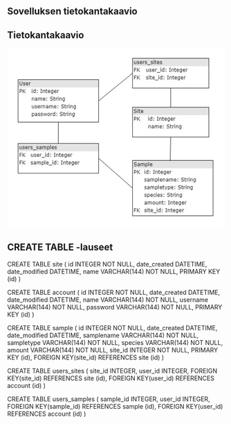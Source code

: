 ## Sovelluksen tietokantakaavio


## Tietokantakaavio

![alt text](https://github.com/ansolotli/Tutkimussovellus/blob/master/documentation/pics/tsoha_database.jpg)

## CREATE TABLE -lauseet

CREATE TABLE site (
        id INTEGER NOT NULL,
        date_created DATETIME,
        date_modified DATETIME,
        name VARCHAR(144) NOT NULL,
        PRIMARY KEY (id)
)

CREATE TABLE account (
        id INTEGER NOT NULL,
        date_created DATETIME,
        date_modified DATETIME,
        name VARCHAR(144) NOT NULL,
        username VARCHAR(144) NOT NULL,
        password VARCHAR(144) NOT NULL,
        PRIMARY KEY (id)
)

CREATE TABLE sample (
        id INTEGER NOT NULL,
        date_created DATETIME,
        date_modified DATETIME,
        samplename VARCHAR(144) NOT NULL,
        sampletype VARCHAR(144) NOT NULL,
        species VARCHAR(144) NOT NULL,
        amount VARCHAR(144) NOT NULL,
        site_id INTEGER NOT NULL,
        PRIMARY KEY (id),
        FOREIGN KEY(site_id) REFERENCES site (id)
)

CREATE TABLE users_sites (
        site_id INTEGER,
        user_id INTEGER,
        FOREIGN KEY(site_id) REFERENCES site (id),
        FOREIGN KEY(user_id) REFERENCES account (id)
)

CREATE TABLE users_samples (
        sample_id INTEGER,
        user_id INTEGER,
        FOREIGN KEY(sample_id) REFERENCES sample (id),
        FOREIGN KEY(user_id) REFERENCES account (id)
)